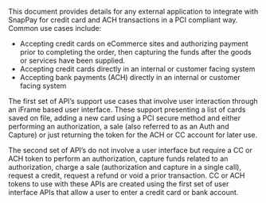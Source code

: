 This document provides details for any external application to integrate with SnapPay for credit card and ACH transactions in a PCI compliant way. Common use cases include:  

*   Accepting credit cards on eCommerce sites and authorizing payment prior to completing the order, then capturing the funds after the goods or services have been supplied.
*   Accepting credit cards directly in an internal or customer facing system
*   Accepting bank payments (ACH) directly in an internal or customer facing system

The first set of API’s support use cases that involve user interaction through an iFrame based user interface. These support presenting a list of cards saved on file, adding a new card using a PCI secure method and either performing an authorization, a sale (also referred to as an Auth and Capture) or just returning the token for the ACH or CC account for later use.  

The second set of API’s do not involve a user interface but require a CC or ACH token to perform an authorization, capture funds related to an authorization, charge a sale (authorization and capture in a single call), request a credit, request a refund or void a prior transaction. CC or ACH tokens to use with these APIs are created using the first set of user interface APIs that allow a user to enter a credit card or bank account.
